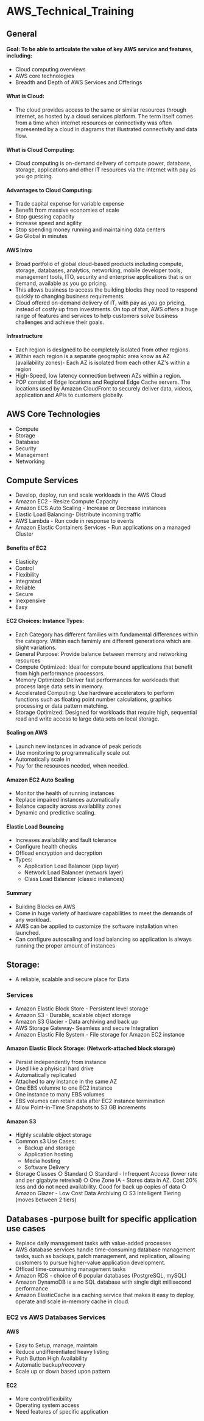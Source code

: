 # AWS_Technical_Training
## General

#### Goal: To be able to articulate the value of key AWS service and features, including:
- Cloud computing overviews
- AWS core technologies
- Breadth and Depth of AWS Services and Offerings
	
#### What is Cloud: 
- The cloud provides access to the same or similar resources through internet, as hosted by a cloud services platform.  The term itself comes from a time when internet resources or connectivity was often represented by a cloud in diagrams that illustrated connectivity and data flow.

#### What is Cloud Computing: 
- Cloud computing is on-demand delivery of compute power, database, storage, applications and other IT resources via the Internet with pay as you go pricing.
	
#### Advantages to Cloud Computing:
- Trade capital expense for variable expense
- Benefit from massive economies of scale
- Stop guessing capacity
- Increase speed and agility
- Stop spending money running and maintaining data centers
- Go Global in minutes 
	
#### AWS Intro
- Broad portfolio of global cloud-based products including compute, storage, databases, analytics, networking, mobile developer tools, management tools, ITO, security and enterprise applications that is on demand, available as you go pricing.
- This allows business to access the building blocks they need to respond quickly to changing business requirements.
- Cloud offered on-demand delivery of IT, with pay as you go pricing, instead of costly up from investments.  On top of that, AWS offers a huge range of features and services to help customers solve business challenges and achieve their goals.
	
#### Infrastructure
- Each region is designed to be completely isolated from other regions.  
- Within each region is a separate geographic area know as AZ (availability zones)- Each AZ is isolated from each other AZ's within a region
- High-Speed, low latency connection between AZs within a region.
- POP consist of Edge locations and Regional Edge Cache servers.  The locations used by Amazon CloudFront to securely deliver data, videos, application and APIs to customers globally.
	
## AWS Core Technologies
- Compute
- Storage
- Database
- Security
- Management
- Networking

## Compute Services
- Develop, deploy, run and scale workloads in the AWS Cloud
- Amazon EC2 - Resize Compute Capacity
- Amazon ECS Auto Scaling - Increase or Decrease instances
- Elastic Load Balancing- Distribute incoming traffic
- AWS Lambda - Run code in response to events
- Amazon Elastic Containers Services - Run applications on a managed Cluster
	
#### Benefits of EC2
- Elasticity
- Control
- Flexibility
- Integrated
- Reliable
- Secure
- Inexpensive 
- Easy 
	
#### EC2 Choices: Instance Types:
- Each Category has different families with fundamental differences within the category.  Within each famimly are different generations which are slight variations. 
- General Purpose: Provide balance between memory and networking resources
- Compute Optimized: Ideal for compute bound applications that benefit from high performance processors.
- Memory Optimized: Deliver fast performances for workloads that process large data sets in memory.
- Accelerated Computing: Use hardware accelerators to perform functions such as floating point number calculations, graphics processing or data pattern matching.
- Storage Optimized: Designed for workloads that require high, sequential read and write access to large data sets on local storage.

#### Scaling on AWS
- Launch new instances in advance of peak periods
- Use monitoring to programmatically scale out 
- Automatically scale in
- Pay for the resources needed, when needed.

#### Amazon EC2 Auto Scaling
- Monitor the health of running instances
- Replace impaired instances automatically
- Balance capacity across availability zones
- Dynamic and predictive scaling.

#### Elastic Load Bouncing
- Increases availability and fault tolerance	
- Configure health checks
- Offload encryption and decryption
- Types:
	- Application Load Balancer (app layer)
	- Network Load Balancer (network layer)
	- Class Load Balancer (classic instances)

#### Summary
- Building Blocks on AWS
- Come in huge variety of hardware capabilities to meet the demands of any workload.
- AMIS can be applied to customize the software installation when launched.
- Can configure autoscaling and load balancing so application is always running the proper amount of instances
	
## Storage:
- A reliable, scalable and secure place for Data

### Services
- Amazon Elastic Block Store - Persistent level storage
- Amazon S3 - Durable, scalable object storage
- Amazon S3 Glacier - Data archiving and back up 
- AWS Storage Gateway- Seamless and secure Integration
- Amazon Elastic File System - File storage for Amazon EC2 instance

#### Amazon Elastic Block Storage: (Network-attached block storage)
- Persist independently from instance
- Used like a phyisical hard drive
- Automatically replicated
- Attached to any instance in the same AZ
- One EBS volumne to one EC2 instance
- One instance to many EBS volumes
- EBS volumes can retain data after EC2 instance termination
- Allow Point-in-Time Snapshots to S3 GB increments

#### Amazon S3
- Highly scalable object storage
- Common s3 Use Cases:
	- Backup and storage 
	- Application hosting
	- Media hosting
	- Software Delivery
- Storage Classes
	○ Standard 
	○ Standard - Infrequent Access (lower rate and per gigabyte retreival)
	○ One Zone IA - Stores data in AZ.  Cost 20% less and do not need availability.  Good for back up copies of data
	○ Amazon Glazer - Low Cost Data Archiving
	○ S3 Intelligent Tiering (moves between 2 tiers)


## Databases -purpose built for specific application use cases 
- Replace daily management tasks with value-added processes
- AWS database services handle time-consuming database management tasks, such as backups, patch management, and replication, allowing customers to pursue higher-value application development.
- Offload time-consuming management tasks
- Amazon RDS - choice of 6 popular databases (PostgreSQL, mySQL)
- Amazon DynamoDB is a no SQL database with single digit millisecond performance
- Amazon ElasticCache is a caching service that makes it easy to deploy, operate and scale in-memory cache in cloud.

### EC2 vs AWS Databases Services
#### AWS
- Easy to Setup, manage, maintain
- Reduce undifferentiated heavy listing
- Push Button High Availability
- Automatic backup/recovery
- Scale up or down based upon pattern

#### EC2
- More control/flexibility
- Operating system access
- Need features of specific application

